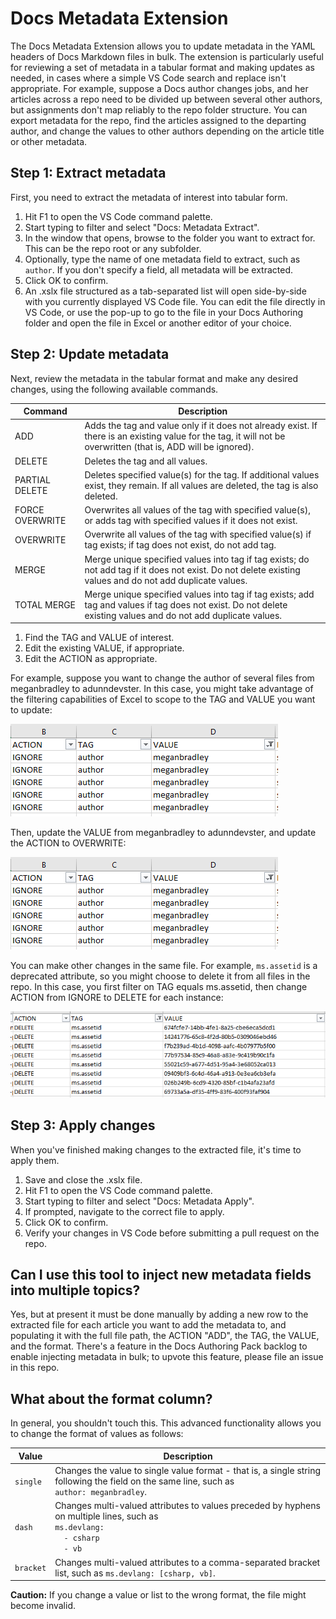 # Docs Metadata Extension

The Docs Metadata Extension allows you to update metadata in the YAML headers of Docs Markdown files in bulk. The extension is particularly useful for reviewing a set of metadata in a tabular format and making updates as needed, in cases where a simple VS Code search and replace isn't appropriate. For example, suppose a Docs author changes jobs, and her articles across a repo need to be divided up between several other authors, but assignments don't map reliably to the repo folder structure. You can export metadata for the repo, find the articles assigned to the departing author, and change the values to other authors depending on the article title or other metadata.

## Step 1: Extract metadata

First, you need to extract the metadata of interest into tabular form.

1. Hit F1 to open the VS Code command palette.
1. Start typing to filter and select "Docs: Metadata Extract".
1. In the window that opens, browse to the folder you want to extract for. This can be the repo root or any subfolder.
1. Optionally, type the name of one metadata field to extract, such as `author`. If you don't specify a field, all metadata will be extracted.
1. Click OK to confirm.
1. An .xslx file structured as a tab-separated list will open side-by-side with you currently displayed VS Code file. You can edit the file directly in VS Code, or use the pop-up to go to the file in your Docs Authoring folder and open the file in Excel or another editor of your choice.

## Step 2: Update metadata

Next, review the metadata in the tabular format and make any desired changes, using the following available commands. 

|Command        |Description |
|---------------|------------|
|ADD            |Adds the tag and value only if it does not already exist. If there is an existing value for the tag, it will not be overwritten (that is, ADD will be ignored).|
|DELETE         |Deletes the tag and all values.|
|PARTIAL DELETE |Deletes specified value(s) for the tag. If additional values exist, they remain. If all values are deleted, the tag is also deleted.|
|FORCE OVERWRITE|Overwrites all values of the tag with specified value(s), or adds tag with specified values if it does not exist.|
|OVERWRITE      |Overwrite all values of the tag with specified value(s) if tag exists; if tag does not exist, do not add tag.|
|MERGE          |Merge unique specified values into tag if tag exists; do not add tag if it does not exist. Do not delete existing values and do not add duplicate values.|
|TOTAL MERGE    |Merge unique specified values into tag if tag exists; add tag and values if tag does not exist. Do not delete existing values and do not add duplicate values.|

1. Find the TAG and VALUE of interest.
1. Edit the existing VALUE, if appropriate.
1. Edit the ACTION as appropriate.

For example, suppose you want to change the author of several files from meganbradley to adunndevster. In this case, you might take advantage of the filtering capabilities of Excel to scope to the TAG and VALUE you want to update:

![shows action, tag, and value columns filtered on value](images/mut-filter-values.png)

Then, update the VALUE from meganbradley to adunndevster, and update the ACTION to OVERWRITE:

![shows new values for action and value](images/mut-filter-values.png)

You can make other changes in the same file. For example, `ms.assetid` is a deprecated attribute, so you might choose to delete it from all files in the repo. In this case, you first filter on TAG equals ms.assetid, then change ACTION from IGNORE to DELETE for each instance:

![shows ms.assetid rows with ACTION set to DELETE](images/mut-delete-values.png)

## Step 3: Apply changes

When you've finished making changes to the extracted file, it's time to apply them.

1. Save and close the .xslx file.
1. Hit F1 to open the VS Code command palette.
1. Start typing to filter and select "Docs: Metadata Apply".
1. If prompted, navigate to the correct file to apply.
1. Click OK to confirm.
1. Verify your changes in VS Code before submitting a pull request on the repo.

## Can I use this tool to inject new metadata fields into multiple topics?

Yes, but at present it must be done manually by adding a new row to the extracted file for each article you want to add the metadata to, and populating it with the full file path, the ACTION "ADD", the TAG, the VALUE, and the format. There's a feature in the Docs Authoring Pack backlog to enable injecting metadata in bulk; to upvote this feature, please file an issue in this repo.

## What about the format column?

In general, you shouldn't touch this. This advanced functionality allows you to change the format of values as follows:

|Value    |Description|
|---------|-----------|
|`single` |Changes the value to single value format - that is, a single string following the field on the same line, such as<br>`author: meganbradley`.|
|`dash`   |Changes multi-valued attributes to values preceded by hyphens on multiple lines, such as<br>`ms.devlang:`<br>`  - csharp`<br>`  - vb`|
|`bracket`|Changes multi-valued attributes to a comma-separated bracket list, such as `ms.devlang: [csharp, vb]`.|

**Caution:** If you change a value or list to the wrong format, the file might become invalid.
